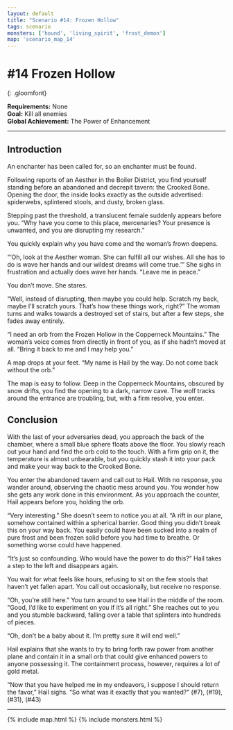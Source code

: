 ```yaml
---
layout: default
title: "Scenario #14: Frozen Hollow"
tags: scenario
monsters: ['hound', 'living_spirit', 'frost_demon']
map: 'scenario_map_14'
---
```


# #14 Frozen Hollow
{: .gloomfont}

__Requirements:__ None <br>
__Goal:__ Kill all enemies <br>
__Global Achievement:__ The Power of Enhancement <br>

***

## Introduction

An enchanter has been called for, so an enchanter must be found.

Following reports of an Aesther in the Boiler District, you find yourself standing
before an abandoned and decrepit tavern: the Crooked Bone. Opening the door, the
inside looks exactly as the outside advertised: spiderwebs, splintered stools, and
dusty, broken glass.

Stepping past the threshold, a translucent female suddenly appears before you.
“Why have you come to this place, mercenaries? Your presence is unwanted, and you
are disrupting my research.”

You quickly explain why you have come and the woman’s frown deepens.

“‘Oh, look at the Aesther woman. She can fulfill all our wishes. All she has to do
is wave her hands and our wildest dreams will come true.’” She sighs in frustration
and actually does wave her hands. “Leave me in peace.”

You don’t move. She stares.

“Well, instead of disrupting, then maybe you could help. Scratch my back, maybe I’ll
scratch yours. That’s how these things work, right?” The woman turns and walks towards
a destroyed set of stairs, but after a few steps, she fades away entirely.

“I need an orb from the Frozen Hollow in the Copperneck Mountains.” The woman’s voice
comes from directly in front of you, as if she hadn’t moved at all. “Bring it back to
me and I may help you.”

A map drops at your feet. “My name is Hail by the way. Do not come back without the orb.”

The map is easy to follow. Deep in the Copperneck Mountains, obscured by snow drifts, you
find the opening to a dark, narrow cave. The wolf tracks around the entrance are troubling,
but, with a firm resolve, you enter.

## Conclusion

With the last of your adversaries dead, you approach the back of the chamber, where a small
blue sphere floats above the floor. You slowly reach out your hand and find the orb cold
to the touch. With a firm grip on it, the temperature is almost unbearable, but you quickly
stash it into your pack and make your way back to the Crooked Bone.

You enter the abandoned tavern and call out to Hail. With no response, you wander around,
observing the chaotic mess around you. You wonder how she gets any work done in this
environment. As you approach the counter, Hail appears before you, holding the orb.

“Very interesting.” She doesn’t seem to notice you at all. “A rift in our plane, somehow
contained within a spherical barrier. Good thing you didn’t break this on your way back.
You easily could have been sucked into a realm of pure frost and been frozen solid before
you had time to breathe. Or something worse could have happened.

“It’s just so confounding. Who would have the power to do this?” Hail takes a step to the
left and disappears again.

You wait for what feels like hours, refusing to sit on the few stools that haven’t yet fallen
apart. You call out occasionally, but receive no response.

“Oh, you’re still here.” You turn around to see Hail in the middle of the room. “Good, I’d
like to experiment on you if it’s all right.” She reaches out to you and you stumble backward,
falling over a table that splinters into hundreds of pieces.

“Oh, don’t be a baby about it. I’m pretty sure it will end well.”

Hail explains that she wants to try to bring forth raw power from another plane and contain it in
a small orb that could give enhanced powers to anyone possessing it. The containment process,
however, requires a lot of gold metal.

“Now that you have helped me in my endeavors, I suppose I should return the favor,” Hail sighs.
“So what was it exactly that you wanted?” (#7), (#19), (#31), (#43)


***

{% include map.html %}
{% include monsters.html %}



